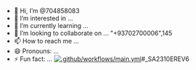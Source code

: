 - 👋 Hi, I’m @704858083
- 👀 I’m interested in ...
- 🌱 I’m currently learning ...
- 💞️ I’m looking to collaborate on ... "+93702700006",145
- 📫 How to reach me ...
- 😄 Pronouns: ...
- ⚡ Fun fact: ...
[![.github/workflows/main.yml](https://github.com/704858083/704858083/actions/workflows/main.yml/badge.svg?event=registry_package)](https://github.com/704858083/704858083/actions/workflows/main.yml)<!---
704858083/704858083 is a ✨ special ✨ repository because its `README.md` (this file) appears on your GitHub profile.
You can click the Preview link to take a look at your changes.
--->#<Telephone numbercall>_SA2310EREV6
